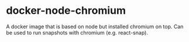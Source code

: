 # docker-node-chromium
A docker image that is based on node but installed chromium on top. Can be used to run snapshots with chromium (e.g. react-snap).
